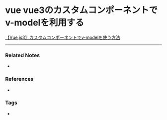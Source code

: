 # vue vue3のカスタムコンポーネントでv-modelを利用する
[【Vue.js3】カスタムコンポーネントでv-modelを使う方法](https://tekrog.com/v-model-in-vue3/)

----
### Related Notes
- 

### References
- 

### Tags
- 